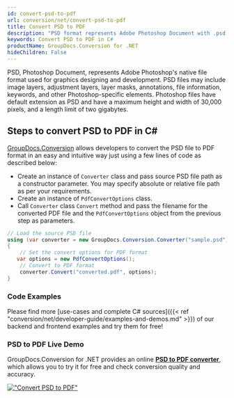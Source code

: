 ```yaml
---
id: convert-psd-to-pdf
url: conversion/net/convert-psd-to-pdf
title: Convert PSD to PDF
description: "PSD format represents Adobe Photoshop Document with .psd extension. Learn how to convert PSD to PDF file programmatically in C# language using GroupDocs.Conversion for .NET library."
keywords: Convert PSD to PDF in C#
productName: GroupDocs.Conversion for .NET
hideChildren: False
---
```


PSD, Photoshop Document, represents Adobe Photoshop's native file format used for graphics designing and development. PSD files may include image layers, adjustment layers, layer masks, annotations, file information, keywords, and other Photoshop-specific elements. Photoshop files have default extension as PSD and have a maximum height and width of 30,000 pixels, and a length limit of two gigabytes.

## Steps to convert PSD to PDF in C#

[GroupDocs.Conversion](https://products.groupdocs.com/conversion/net) allows developers to convert the PSD file to PDF format in an easy and intuitive way just using a few lines of code as described below:

* Create an instance of `Converter` class and pass source PSD file path as a constructor parameter. You may specify absolute or relative file path as per your requirements. 
* Create an instance of `PdfConvertOptions` class.
* Call `Converter` class `Convert` method and pass the filename for the converted PDF file and the `PdfConvertOptions` object from the previous step as parameters.

```csharp
// Load the source PSD file
using (var converter = new GroupDocs.Conversion.Converter("sample.psd"))
{
    // Set the convert options for PDF format
   var options = new PdfConvertOptions();
    // Convert to PDF format
    converter.Convert("converted.pdf", options);
}
```

### Code Examples

Please find more [use-cases and complete C# sources]({{< ref "conversion/net/developer-guide/examples-and-demos.md" >}}) of our backend and frontend examples and try them for free!

### PSD to PDF Live Demo

GroupDocs.Conversion for .NET provides an online [**PSD to PDF converter**](https://products.groupdocs.app/conversion/psd-to-pdf), which allows you to try it for free and check conversion quality and accuracy.

[!["Convert PSD to PDF"](conversion/net/images/convert-to-pdf/convert-psd-to-pdf.png)](https://products.groupdocs.app/conversion/psd-to-pdf)